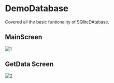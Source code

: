 # DemoDatabase
Covered all the basic funtionality of SQliteDAtabase.

## MainScreen

![1](https://user-images.githubusercontent.com/25812257/41559330-95ae82e8-72f8-11e8-8428-e2f3f89ad07d.PNG)

## GetData Screen

![2](https://user-images.githubusercontent.com/25812257/41559328-956ac7a6-72f8-11e8-931f-21dc1b741e10.PNG)


